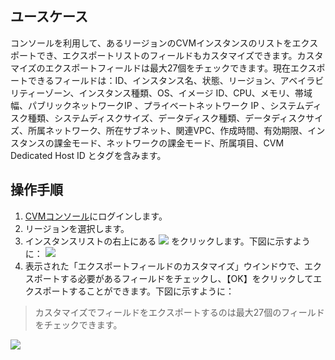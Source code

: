 ## ユースケース

コンソールを利用して、あるリージョンのCVMインスタンスのリストをエクスポートでき、エクスポートリストのフィールドもカスタマイズできます。カスタマイズのエクスポートフィールドは最大27個をチェックできます。現在エクスポートできるフィールドは：ID、インスタンス名、状態、リージョン、アベイラビリティーゾーン、インスタンス種類、OS、イメージ ID、CPU、メモリ、帯域幅、パブリックネットワークIP 、プライベートネットワーク IP 、システムディスク種類、システムディスクサイズ、データディスク種類、データディスクサイズ、所属ネットワーク、所在サブネット、関連VPC、作成時間、有効期限、インスタンスの課金モード、ネットワークの課金モード、所属項目、CVM Dedicated Host ID とタグを含みます。

## 操作手順

1. [CVMコンソール](https://console.cloud.tencent.com/cvm/index)にログインします。
2. リージョンを選択します。
3. インスタンスリストの右上にある <img src="https://main.qcloudimg.com/raw/cea73c3a873320c8451955ce1073683d.png" style="margin:0;"></img> をクリックします。下図に示すように：
![](https://main.qcloudimg.com/raw/23966592d8f5340c1873d5f7a8fbfad8.png)
4. 表示された「エクスポートフィールドのカスタマイズ」ウインドウで、エクスポートする必要があるフィールドをチェックし、【OK】をクリックしてエクスポートすることができます。下図に示すように：
> カスタマイズでフィールドをエクスポートするのは最大27個のフィールドをチェックできます。
>
![](https://main.qcloudimg.com/raw/ac6bab925166311399a1a86764267175.png)
